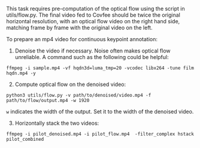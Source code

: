 This task requires pre-computation of the optical flow using the script in utils/flow.py. The final video fed to Covfee should be twice the original horizontal resolution, with an optical flow video on the right hand side, matching frame by frame with the original video on the left.

To prepare an mp4 video for continuous keypoint annotation:

1. Denoise the video if necessary. Noise often makes optical flow unreliable. A command such as the following could be helpful:

```
ffmpeg -i sample.mp4 -vf hqdn3d=luma_tmp=20 -vcodec libx264 -tune film hqdn.mp4 -y
```

2. Compute optical flow on the denoised video:
```
python3 utils/flow.py -v path/to/denoised/video.mp4 -f path/to/flow/output.mp4 -w 1920
```

`w` indicates the width of the output. Set it to the width of the denoised video.

3. Horizontally stack the two videos:
```
ffmpeg -i pilot_denoised.mp4 -i pilot_flow.mp4  -filter_complex hstack pilot_combined
```